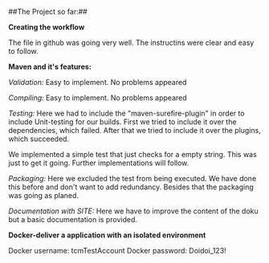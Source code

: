 ##The Project so far:##

**Creating the workflow**

The file in github was going very well. The instructins were clear and easy to follow.

**Maven and it's features:**

*Validation:*
Easy to implement. No problems appeared

*Compiling:*
Easy to implement. No problems appeared

*Testing:*
Here we had to include the "maven-surefire-plugin" in order to include Unit-testing for our builds.
First we tried to include it over the dependencies, which failed.
After that we tried to include it over the plugins, which succeeded.

We implemented a simple test that just checks for a empty string. This was just to get it going.
Further implementations will follow.

*Packaging:*
Here we excluded the test from being executed. We have done this before and don't want to add redundancy.
Besides that the packaging was going as planed.

*Documentation with SITE:*
Here we have to improve the content of the doku but a basic documentation is provided.

**Docker-deliver a application with an isolated environment**

Docker username: tcmTestAccount
Docker password: Doidoi_123!
